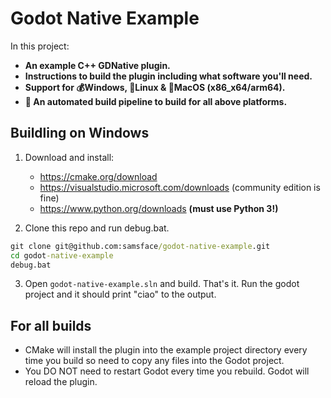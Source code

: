 # Godot Native Example

In this project:
- **An example C++ GDNative plugin.** 
- **Instructions to build the plugin including what software you'll need.**
- **Support for 💰Windows, 🐧Linux & 🍏MacOS (x86_x64/arm64).**
- **🤖 An automated build pipeline to build for all above platforms.**

## Buildling on Windows

1. Download and install:
    - https://cmake.org/download
    - https://visualstudio.microsoft.com/downloads (community edition is fine)
    - https://www.python.org/downloads **(must use Python 3!)**

2. Clone this repo and run debug.bat.
  ``` bat
  git clone git@github.com:samsface/godot-native-example.git
  cd godot-native-example
  debug.bat
  ```
 
3. Open `godot-native-example.sln` and build. That's it. Run the godot project and it should print "ciao" to the output.


## For all builds

- CMake will install the plugin into the example project directory every time you build so need to copy any files into the Godot project.
- You DO NOT need to restart Godot every time you rebuild. Godot will reload the plugin.
